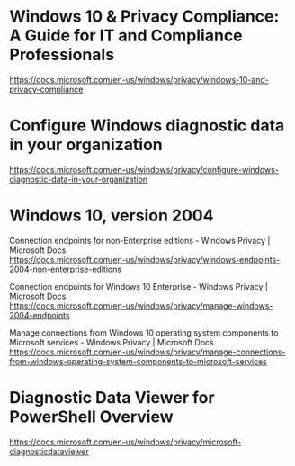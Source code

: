 
# Windows 10 & Privacy Compliance: A Guide for IT and Compliance Professionals <br/>
https://docs.microsoft.com/en-us/windows/privacy/windows-10-and-privacy-compliance

# Configure Windows diagnostic data in your organization <br/>
https://docs.microsoft.com/en-us/windows/privacy/configure-windows-diagnostic-data-in-your-organization

# Windows 10, version 2004 <br/>
Connection endpoints for non-Enterprise editions - Windows Privacy | Microsoft Docs <br/>
https://docs.microsoft.com/en-us/windows/privacy/windows-endpoints-2004-non-enterprise-editions

Connection endpoints for Windows 10 Enterprise - Windows Privacy | Microsoft Docs <br/> 
https://docs.microsoft.com/en-us/windows/privacy/manage-windows-2004-endpoints

Manage connections from Windows 10 operating system components to Microsoft services - Windows Privacy | Microsoft Docs <br/>
https://docs.microsoft.com/en-us/windows/privacy/manage-connections-from-windows-operating-system-components-to-microsoft-services

# Diagnostic Data Viewer for PowerShell Overview <br/>
https://docs.microsoft.com/en-us/windows/privacy/microsoft-diagnosticdataviewer
